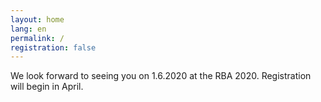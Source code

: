 ```yaml
---
layout: home
lang: en
permalink: /
registration: false
---
```



We look forward to seeing you on 1.6.2020 at the RBA 2020. Registration will begin in April.
